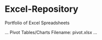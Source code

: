 # Excel-Repository
Portfolio of Excel Spreadsheets

...
Pivot Tables/Charts
  Filename: pivot.xlsx
...
